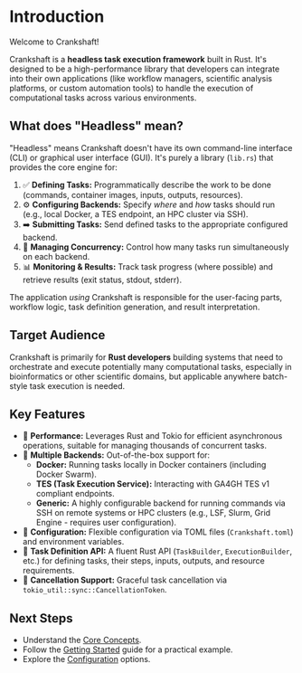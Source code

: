 # Introduction

Welcome to Crankshaft!

Crankshaft is a **headless task execution framework** built in Rust. It's designed to be a high-performance library that developers can integrate into their own applications (like workflow managers, scientific analysis platforms, or custom automation tools) to handle the execution of computational tasks across various environments.

## What does "Headless" mean?

"Headless" means Crankshaft doesn't have its own command-line interface (CLI) or graphical user interface (GUI). It's purely a library (`lib.rs`) that provides the core engine for:

1.  ✅ **Defining Tasks:** Programmatically describe the work to be done (commands, container images, inputs, outputs, resources).
2.  ⚙️ **Configuring Backends:** Specify *where* and *how* tasks should run (e.g., local Docker, a TES endpoint, an HPC cluster via SSH).
3.  ➡️ **Submitting Tasks:** Send defined tasks to the appropriate configured backend.
4.  🚦 **Managing Concurrency:** Control how many tasks run simultaneously on each backend.
5.  📊 **Monitoring & Results:** Track task progress (where possible) and retrieve results (exit status, stdout, stderr).

The application *using* Crankshaft is responsible for the user-facing parts, workflow logic, task definition generation, and result interpretation.

## Target Audience

Crankshaft is primarily for **Rust developers** building systems that need to orchestrate and execute potentially many computational tasks, especially in bioinformatics or other scientific domains, but applicable anywhere batch-style task execution is needed.

## Key Features

*   🚀 **Performance:** Leverages Rust and Tokio for efficient asynchronous operations, suitable for managing thousands of concurrent tasks.
*   🧩 **Multiple Backends:** Out-of-the-box support for:
    *   **Docker:** Running tasks locally in Docker containers (including Docker Swarm).
    *   **TES (Task Execution Service):** Interacting with GA4GH TES v1 compliant endpoints.
    *   **Generic:** A highly configurable backend for running commands via SSH on remote systems or HPC clusters (e.g., LSF, Slurm, Grid Engine - requires user configuration).
*   🔧 **Configuration:** Flexible configuration via TOML files (`Crankshaft.toml`) and environment variables.
*   📝 **Task Definition API:** A fluent Rust API (`TaskBuilder`, `ExecutionBuilder`, etc.) for defining tasks, their steps, inputs, outputs, and resource requirements.
*   🛑 **Cancellation Support:** Graceful task cancellation via `tokio_util::sync::CancellationToken`.

## Next Steps

*   Understand the [Core Concepts](./concepts.md).
*   Follow the [Getting Started](./getting-started.md) guide for a practical example.
*   Explore the [Configuration](../configuration.md) options.
